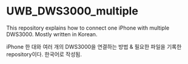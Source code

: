 # UWB_DWS3000_multiple
This repository explains how to connect one iPhone with multiple DWS3000. Mostly written in Korean.

iPhone 한 대와 여러 개의 DWS3000을 연결하는 방법 & 필요한 파일을 기록한 repository이다. 한국어로 작성됨. 

